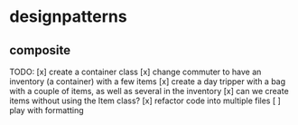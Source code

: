 # designpatterns

## composite

TODO:
[x] create a container class
[x] change commuter to have an inventory (a container) with a few items
[x] create a day tripper with a bag with a couple of items, as well as several in the inventory
[x] can we create items without using the Item class?
[x] refactor code into multiple files
[ ] play with formatting
